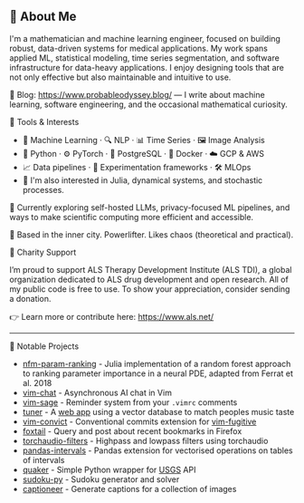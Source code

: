 ## 👋 About Me

I'm a mathematician and machine learning engineer, focused on building robust, data-driven systems for medical applications. My work spans applied ML, statistical modeling, time series segmentation, and software infrastructure for data-heavy applications. I enjoy designing tools that are not only effective but also maintainable and intuitive to use.

🔗 Blog: https://www.probableodyssey.blog/ — I write about machine learning, software engineering, and the occasional mathematical curiosity.

🔧 Tools & Interests

- 🧠 Machine Learning · 🔍 NLP · 📊 Time Series · 🖼️ Image Analysis
- 🐍 Python · ⚙️ PyTorch · 🐘 PostgreSQL · 🐳 Docker · ☁️ GCP & AWS
- 📈 Data pipelines · 🧪 Experimentation frameworks · 🛠️ MLOps
- 🧵 I'm also interested in Julia, dynamical systems, and stochastic processes.

🎯 Currently exploring self-hosted LLMs, privacy-focused ML pipelines, and ways to make scientific computing more efficient and accessible.

📍 Based in the inner city. Powerlifter. Likes chaos (theoretical and practical).

💚 Charity Support

I’m proud to support ALS Therapy Development Institute (ALS TDI), a global organization dedicated to ALS drug development and open research. All of my public code is free to use. To show your appreciation, consider sending a donation.

👉 Learn more or contribute here: https://www.als.net/

---

🚀 Notable Projects
* [nfm-param-ranking](https://github.com/BlakeJC94/nfm-param-ranking) - Julia implementation of a random forest approach to ranking parameter importance in a neural PDE, adapted from Ferrat et al. 2018
* [vim-chat](https://github.com/BlakeJC94/vim-chat) - Asynchronous AI chat in Vim
* [vim-sage](https://github.com/BlakeJC94/vim-sage) - Reminder system from your `.vimrc` comments
* [tuner](https://github.com/BlakeJC94/tuner) - A [web app](https://tunerapp.xyz) using a vector database to match peoples music taste
* [vim-convict](https://github.com/BlakeJC94/vim-convict) - Conventional commits extension for
  [vim-fugitive](https://github.com/tpope/vim-fugitive)
* [foxtail](https://github.com/BlakeJC94/foxtail) - Query and post about recent bookmarks in Firefox
* [torchaudio-filters](https://github.com/BlakeJC94/torchaudio-filters) - Highpass and lowpass
  filters using torchaudio
* [pandas-intervals](https://github.com/BlakeJC94/pandas-intervals) - Pandas extension for
  vectorised operations on tables of intervals
* [quaker](https://github.com/BlakeJC94/quaker) - Simple Python wrapper for [USGS](https://earthquake.usgs.gov/fdsnws/event/1/) API
* [sudoku-py](https://github.com/BlakeJC94/sudoku-py) - Sudoku generator and solver
* [captioneer](https://github.com/BlakeJC94/captioneer) - Generate captions for a collection of
  images
